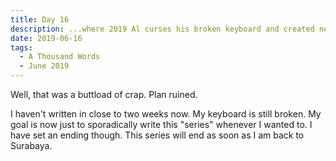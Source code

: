 ```yaml
---
title: Day 16
description: ...where 2019 Al curses his broken keyboard and created new plans for the project.
date: 2019-06-16
tags:
  - A Thousand Words
  - June 2019
---
```


Well, that was a buttload of crap. Plan ruined.

I haven't written in close to two weeks now. My keyboard is still broken. My goal is now just to sporadically write this "series" whenever I wanted to. I have set an ending though. This series will end as soon as I am back to Surabaya.


